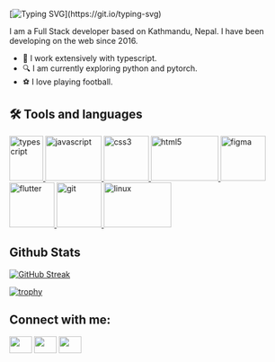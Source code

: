 
[![Typing SVG](https://readme-typing-svg.demolab.com?font=Fira+Code&weight=700&size=24&pause=1000&random=false&width=435&lines=Hi+%F0%9F%91%8B%2C+check+out+awesome+repos...)](https://git.io/typing-svg)


I am a Full Stack developer based on Kathmandu, Nepal. I have been developing on the web since 2016. 
- 💼 I work extensively with typescript.
- 🔍 I am currently exploring python and pytorch.
- ⚽ I love playing football.



## :hammer_and_wrench: Tools and languages
  <a href="https://www.typescript.com/" target="_blank"> <img src="https://www.vectorlogo.zone/logos/typescriptlang/typescriptlang-icon.svg" alt="typescript" width="60" height="80"/> </a> 
  <a href="https://www.javascript.com/" target="_blank"> <img src="https://www.vectorlogo.zone/logos/javascript/javascript-vertical.svg" alt="javascript" width="100" height="80"/> </a> 
  <a href="https://www.css.com/" target="_blank"> <img src="https://www.vectorlogo.zone/logos/w3_css/w3_css-official.svg" alt="css3" width="80" height="80"/> </a> 
  <a href="https://www.w3.org/html/" target="_blank"> <img src="https://www.vectorlogo.zone/logos/w3_html5/w3_html5-ar21.svg" alt="html5" width="120" height="80"/> </a>
  <a href="https://www.figma.com/" target="_blank"> <img src="https://www.vectorlogo.zone/logos/figma/figma-icon.svg" alt="figma" width="80" height="80"/> </a> 
  <a href="https://flutter.dev" target="_blank"> <img src="https://www.vectorlogo.zone/logos/flutterio/flutterio-icon.svg" alt="flutter" width="80" height="80"/> </a> <a href="https://git-scm.com/" target="_blank"> <img src="https://www.vectorlogo.zone/logos/git-scm/git-scm-icon.svg" alt="git" width="80" height="80"/> </a> 
  <a href="https://www.linux.org/" target="_blank"> <img src="https://www.vectorlogo.zone/logos/linux/linux-ar21.svg" alt="linux" width="120" height="80"/> </a> 



  
## Github Stats
[![GitHub Streak](https://github-readme-streak-stats.herokuapp.com?user=rahulrajdahal&theme=aura&border_radius=24&date_format=j%20M%5B%20Y%5D&card_width=500&background=45%2C0C0C2E%2C202494&border=202494&stroke=0C0C2E&ring=D9D4FF&fire=D9D4FF)](https://git.io/streak-stats)

[![trophy](https://github-profile-trophy.vercel.app/?username=rahulrajdahal)](https://github.com/rahulrajdahal/github-profile-trophy)

## Connect with me:
<a href="https://www.linkedin.com/in/rahul-raj-dahal-b11b04147/" target="blank"><img align="center" src="https://cdn.jsdelivr.net/npm/simple-icons@3.0.1/icons/linkedin.svg" alt="" height="30" width="40" /></a>
<a href="https://www.instagram.com/rahulrajdahal/" target="blank"><img align="center" src="https://cdn.jsdelivr.net/npm/simple-icons@3.0.1/icons/instagram.svg" alt="" height="30" width="40" /></a>
<a href="https://rahulrajdahal.vercel.app/" target="blank"><img align="center" src="https://cdn.jsdelivr.net/npm/simple-icons@3.0.1/icons/vercel.svg" alt="" height="30" width="40" /></a>


